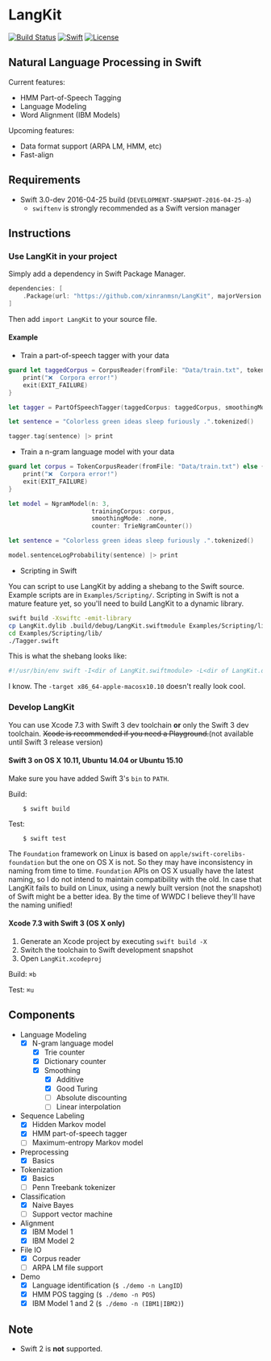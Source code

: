 # LangKit

[![Build Status](https://travis-ci.org/xinranmsn/LangKit.svg?branch=master)](https://travis-ci.org/xinranmsn/LangKit)
[![Swift](https://img.shields.io/badge/Swift-3.0-blue.svg)](https://swift.org/download/#snapshots)
[![License](https://img.shields.io/badge/licence-UIUC-blue.svg)](https://github.com/xinranmsn/LangKit/blob/master/LICENSE)

## Natural Language Processing in Swift

Current features:
  * HMM Part-of-Speech Tagging
  * Language Modeling
  * Word Alignment (IBM Models)

Upcoming features:
  * Data format support (ARPA LM, HMM, etc)
  * Fast-align

## Requirements

* Swift 3.0-dev 2016-04-25 build (`DEVELOPMENT-SNAPSHOT-2016-04-25-a`)
  - `swiftenv` is strongly recommended as a Swift version manager

## Instructions

### Use LangKit in your project

Simply add a dependency in Swift Package Manager.

```swift
dependencies: [
    .Package(url: "https://github.com/xinranmsn/LangKit", majorVersion: 0, minor: 2),
]
```

Then add `import LangKit` to your source file.

#### Example

* Train a part-of-speech tagger with your data
```swift
guard let taggedCorpus = CorpusReader(fromFile: "Data/train.txt", tokenizingWith: ^String.tagTokenized) else {
    print("❌  Corpora error!")
    exit(EXIT_FAILURE)
}

let tagger = PartOfSpeechTagger(taggedCorpus: taggedCorpus, smoothingMode: .goodTuring)

let sentence = "Colorless green ideas sleep furiously .".tokenized()

tagger.tag(sentence) |> print
```

* Train a n-gram language model with your data
```swift
guard let corpus = TokenCorpusReader(fromFile: "Data/train.txt") else {
    print("❌  Corpora error!")
    exit(EXIT_FAILURE)
}

let model = NgramModel(n: 3,
                       trainingCorpus: corpus,
                       smoothingMode: .none,
                       counter: TrieNgramCounter())

let sentence = "Colorless green ideas sleep furiously .".tokenized()

model.sentenceLogProbability(sentence) |> print
```

* Scripting in Swift

You can script to use LangKit by adding a shebang to the Swift source. Example scripts are in `Examples/Scripting/`. Scripting in Swift is not a mature feature yet, so you'll need to build LangKit to a dynamic library.
```bash
swift build -Xswiftc -emit-library
cp LangKit.dylib .build/debug/LangKit.swiftmodule Examples/Scripting/lib/
cd Examples/Scripting/lib/
./Tagger.swift
```

This is what the shebang looks like:

```bash
#!/usr/bin/env swift -I<dir of LangKit.swiftmodule> -L<dir of LangKit.dylib> -lLangKit -target x86_64-apple-macosx10.10
```

I know. The `-target x86_64-apple-macosx10.10` doesn't really look cool.

### Develop LangKit

You can use Xcode 7.3 with Swift 3 dev toolchain **or** only the Swift 3 dev toolchain. ~~Xcode is recommended if you need a Playground.~~(not available until Swift 3 release version)

#### Swift 3 on OS X 10.11, Ubuntu 14.04 or Ubuntu 15.10

Make sure you have added Swift 3's `bin` to `PATH`.

Build:
```
    $ swift build
```

Test:
```
    $ swift test
```

The `Foundation` framework on Linux is based on `apple/swift-corelibs-foundation` but the one on OS X is not. So they may have inconsistency in naming from time to time. `Foundation` APIs on OS X usually have the latest naming, so I do not intend to maintain compatibility with the old. In case that LangKit fails to build on Linux, using a newly built version (not the snapshot) of Swift might be a better idea. By the time of WWDC I believe they'll have the naming unified!

#### Xcode 7.3 with Swift 3 (OS X only) ###

1. Generate an Xcode project by executing `swift build -X`
2. Switch the toolchain to Swift development snapshot
3. Open `LangKit.xcodeproj`

Build: `⌘b`

Test: `⌘u`

## Components

- Language Modeling
  - [x] N-gram language model
    - [x] Trie counter
    - [x] Dictionary counter
    - [x] Smoothing
      - [x] Additive
      - [x] Good Turing
      - [ ] Absolute discounting
      - [ ] Linear interpolation
- Sequence Labeling
  - [x] Hidden Markov model
  - [x] HMM part-of-speech tagger
  - [ ] Maximum-entropy Markov model
- Preprocessing
  - [x] Basics
- Tokenization
  - [x] Basics
  - [ ] Penn Treebank tokenizer
- Classification
  - [x] Naive Bayes
  - [ ] Support vector machine
- Alignment
  - [x] IBM Model 1
  - [x] IBM Model 2
- File IO
  - [x] Corpus reader
  - [ ] ARPA LM file support
- Demo
  - [x] Language identification (`$ ./demo -n LangID`)
  - [x] HMM POS tagging (`$ ./demo -n POS`)
  - [x] IBM Model 1 and 2 (`$ ./demo -n (IBM1|IBM2)`)

## Note

* Swift 2 is **not** supported.

